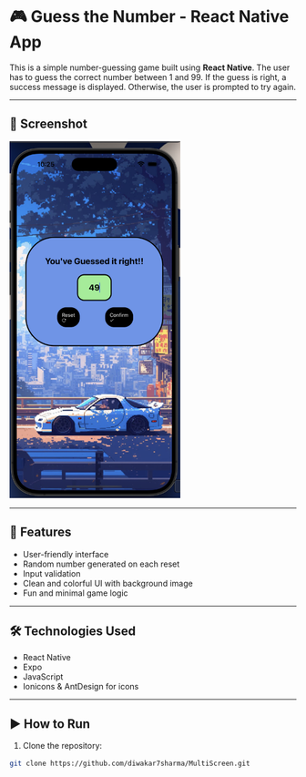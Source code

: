 # 🎮 Guess the Number - React Native App

This is a simple number-guessing game built using **React Native**. The user has to guess the correct number between 1 and 99. If the guess is right, a success message is displayed. Otherwise, the user is prompted to try again.

---

## 📱 Screenshot

<img src="./assets/GuessingGame.png" alt="App Preview" width="300"/>

---

## 🚀 Features

- User-friendly interface
- Random number generated on each reset
- Input validation
- Clean and colorful UI with background image
- Fun and minimal game logic

---

## 🛠️ Technologies Used

- React Native
- Expo
- JavaScript
- Ionicons & AntDesign for icons

---

## ▶️ How to Run

1. Clone the repository:

```bash
git clone https://github.com/diwakar7sharma/MultiScreen.git
